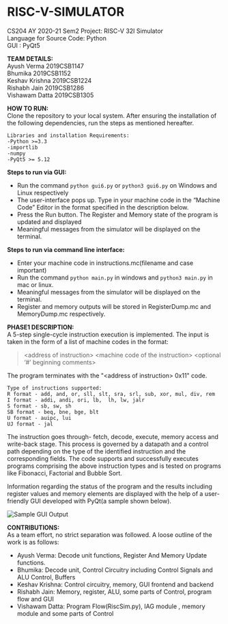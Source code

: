# RISC-V-SIMULATOR

CS204 AY 2020-21 Sem2 Project: RISC-V 32I Simulator<br/>
Language for Source Code: Python</br>
GUI : PyQt5</br>

**TEAM DETAILS:**<br/>
Ayush Verma		2019CSB1147<br/>
Bhumika			2019CSB1152<br/>
Keshav Krishna	2019CSB1224<br/>
Rishabh Jain	2019CSB1286<br/>
Vishawam Datta	2019CSB1305<br/>

**HOW TO RUN:**<br/>
    Clone the repository to your local system. After ensuring the installation of the following dependencies, run the steps as mentioned hereafter.

    Libraries and installation Requirements:
	-Python >=3.3
	-importlib
	-numpy
	-PyQt5 >= 5.12
    
**Steps to run via GUI:**
- Run the command ```python gui6.py``` or ```python3 gui6.py``` on Windows and Linux 		 respectively
- The user-interface pops up. Type in your machine code in the “Machine Code” Editor in the format specified in the description below.
- Press the Run button. The Register and Memory state of the program is updated and displayed
- Meaningful messages from the simulator will be displayed on the terminal.

**Steps to run via command line interface:**
- Enter your machine code in instructions.mc(filename and case important)
- Run the command ```python main.py``` in windows and ```python3 main.py``` in mac or linux.
- Meaningful messages from the simulator will be displayed on the terminal.
- Register and memory outputs will be stored in RegisterDump.mc and MemoryDump.mc respectively.

**PHASE1 DESCRIPTION:**</br>
    A 5-step single-cycle instruction execution is implemented. The input is taken in the form of a list of machine codes in the format:

> \<address of instruction\> \<machine code of the instruction\> \<optional ‘#’ beginning comments\>

The program terminates with the "\<address of instruction\> 0x11" code.

```
Type of instructions supported:
R format - add, and, or, sll, slt, sra, srl, sub, xor, mul, div, rem
I format - addi, andi, ori, lb,  lh, lw, jalr
S format - sb, sw, sh
SB format - beq, bne, bge, blt
U format - auipc, lui
UJ format - jal
```

The instruction goes through- fetch, decode, execute, memory access and write-back stage. This process is governed by a datapath and a control path depending on the type of the identified instruction and the corresponding fields. The code supports and successfully executes programs comprising the above instruction types and is tested on programs like Fibonacci, Factorial and Bubble Sort.

Information regarding the status of the program and the results including register values and memory elements are displayed with the help of a user-friendly GUI developed with PyQt(a sample shown below).

![Sample GUI Output](https://github.com/r-rishabh-j/RISC-V-Simulator/blob/main/GUI_sample.jpg)

**CONTRIBUTIONS:**</br>
As a team effort, no strict separation was followed. A loose outline of the work is as follows:
- Ayush Verma:  Decode unit functions, Register And Memory Update functions. 
- Bhumika: Decode unit, Control Circuitry including Control Signals and ALU Control, Buffers
- Keshav Krishna: Control circuitry, memory, GUI frontend and backend
- Rishabh Jain: Memory, register, ALU, some parts of Control, program flow and GUI
- Vishawam Datta: Program Flow(RiscSim.py), IAG module , memory module and some parts of Control


